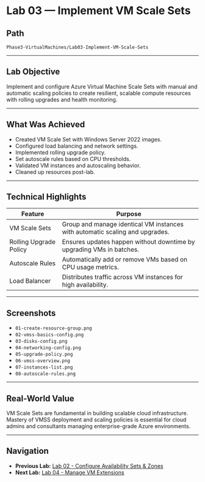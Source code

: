 # Lab 03 — Implement VM Scale Sets

## Path

`Phase3-VirtualMachines/Lab03-Implement-VM-Scale-Sets`

---

## Lab Objective

Implement and configure Azure Virtual Machine Scale Sets with manual and automatic scaling policies to create resilient, scalable compute resources with rolling upgrades and health monitoring.

---

## What Was Achieved

- Created VM Scale Set with Windows Server 2022 images.
- Configured load balancing and network settings.
- Implemented rolling upgrade policy.
- Set autoscale rules based on CPU thresholds.
- Validated VM instances and autoscaling behavior.
- Cleaned up resources post-lab.

---

## Technical Highlights

| Feature                 | Purpose |
|-------------------------|-------------------------------------------------------------------------------|
| VM Scale Sets           | Group and manage identical VM instances with automatic scaling and upgrades.  |
| Rolling Upgrade Policy  | Ensures updates happen without downtime by upgrading VMs in batches.          |
| Autoscale Rules         | Automatically add or remove VMs based on CPU usage metrics.                   |
| Load Balancer           | Distributes traffic across VM instances for high availability.                |

---

## Screenshots

- `01-create-resource-group.png`  
- `02-vmss-basics-config.png`  
- `03-disks-config.png`  
- `04-networking-config.png`  
- `05-upgrade-policy.png`  
- `06-vmss-overview.png`  
- `07-instances-list.png`  
- `08-autoscale-rules.png`  

---

## Real-World Value

VM Scale Sets are fundamental in building scalable cloud infrastructure. Mastery of VMSS deployment and scaling policies is essential for cloud admins and consultants managing enterprise-grade Azure environments.

---


## Navigation

- **Previous Lab:** [Lab 02 - Configure Availability Sets & Zones](../Lab02-Configure-Availability-Sets-Zones/README.md)  
- **Next Lab:** [Lab 04 - Manage VM Extensions](../Lab04-Manage-VM-Extensions/README.md)
